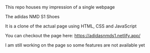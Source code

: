 This repo houses my impression of a single webpage

The adidas NMD S1 Shoes

It is a clone of the actual page using HTML, CSS and JavaScript

You can checkout the page here: https://adidasnmds1.netlify.app/

I am still working on the page so some features are not available yet
